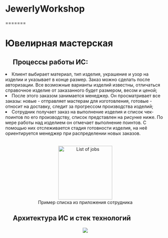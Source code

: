 # JewerlyWorkshop
=======
# Ювелирная мастерская

<ol><h2>Процессы работы ИС:</h2></ol>

<li> Клиент выбирает материал, тип изделия, украшение и узор на изделии и указывает в конце размер. Заказ можно сделать после авторизации. Все возможные варианты изделий известны, отличаться справочное изделие от заказанного будет размером, весом и ценой;</li> 

<li> После этого заказом занимается менеджер. Он просматривает все заказы: новые - отправляет мастерам для изготовления, готовые - относит на доставку, следит за прогрессом производства изделий;</li>

<li> Сотрудник получает заказ на выполнение изделия и список чек-поинтов по его производству, список представлен на рисунке ниже. По мере работы над изделием он отмечает выполнение поинтов. С помощью них отслеживается стадия готовности изделия, на неё ориентируется менеджер при распределении новых заказов.</li>
<br>
<p align="center">
  <img height=170px weight = 155px src="https://sun9-82.userapi.com/impf/nPH7azHiP170nl76o8CkygHdCj8EgcnVUp6tBQ/b5qmt1budJA.jpg?size=845x547&quality=96&sign=0d48644ea87d9d148419e5570e3a02d9&type=album" alt="List of jobs"/><br>
  Пример списка из приложения сотрудника
</p>

<ol><h2>Архитектура ИС и стек технологий</h2></ol>

<p align="center">
  <img src="https://user-images.githubusercontent.com/63611047/145841919-123342a4-9762-4e58-afaa-0a2756644402.png"/>
</p>
